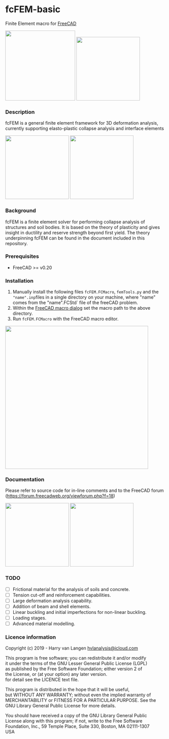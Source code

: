 # fcFEM-basic
Finite Element macro for [FreeCAD](https://freecad.org)

<img src="https://github.com/HarryvL/fcFEM-basic/blob/main/Pictures/Slope_Clay_Fine.png" height="220" raw=true/> <img src="https://github.com/HarryvL/fcFEM-basic/blob/main/Pictures/Slope_Clay_Fine_PV.png" height="200"/>

### Description
fcFEM is a general finite element framework for 3D deformation analysis, currently supporting elasto-plastic collapse analysis and interface elements

<img src="https://github.com/HarryvL/fcFEM-basic/blob/main/Pictures/punch_indentation_VTK.png" height="200"/> <img src="https://github.com/HarryvL/fcFEM-basic/blob/main/Pictures/Plate_with_Hole_3.png" height="200"/>

### Background
fcFEM is a finite element solver for performing collapse analysis of structures and soil bodies. It is based on the theory of plasticity and gives insight in ductility and reserve strength beyond first yield. The theory underpinning fcFEM can be found in the document included in this repository.


### Prerequisites
* FreeCAD >= v0.20


### Installation
1. Manually install the following files `fcFEM.FCMacro`, `femTools.py` and the `"name".inp`files in a single directory on your machine, where "name" comes from the "name".FCStd` file of the freeCAD problem.  
1. Within the [FreeCAD macro dialog](https://wiki.freecad.org/Macros) set the macro path to the above directory.  
1. Run `fcFEM.FCMacro` with the FreeCAD macro editor. 

<img src="https://user-images.githubusercontent.com/35259498/55271895-c1c4c580-52b4-11e9-9427-e643a688b36d.jpg" width="450"/>

### Documentation
Please refer to source code for in-line comments and to the FreeCAD forum (https://forum.freecadweb.org/viewforum.php?f=18)

<img src="https://user-images.githubusercontent.com/35259498/55271897-c25d5c00-52b4-11e9-986d-76669f87216d.jpg" height="200"/> <img src="https://user-images.githubusercontent.com/35259498/55271896-c1c4c580-52b4-11e9-96b6-f5846bb35fb1.png" height="200"/>

### TODO

- [ ] Frictional material for the analysis of soils and concrete.
- [ ] Tension cut-off and reinforcement capabilities.
- [ ] Large deformation analysis capability.
- [ ] Addition of beam and shell elements.
- [ ] Linear buckling and initial imperfections for non-linear buckling.
- [ ] Loading stages.
- [ ] Advanced material modelling.

### Licence information

Copyright (c) 2019 - Harry van Langen <hvlanalysis@icloud.com>  


This program is free software; you can redistribute it and/or modify  
it under the terms of the GNU Lesser General Public License (LGPL)    
as published by the Free Software Foundation; either version 2 of     
the License, or (at your option) any later version.                   
for detail see the LICENCE text file.                                 
                                                                         
This program is distributed in the hope that it will be useful,       
but WITHOUT ANY WARRANTY; without even the implied warranty of        
MERCHANTABILITY or FITNESS FOR A PARTICULAR PURPOSE.  See the         
GNU Library General Public License for more details.                  
                                                                         
You should have received a copy of the GNU Library General Public     
License along with this program; if not, write to the Free Software   
Foundation, Inc., 59 Temple Place, Suite 330, Boston, MA  02111-1307  
USA                                                                   
